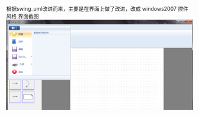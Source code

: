 根据swing_uml改进而来，主要是在界面上做了改进，改成 windows2007 控件风格
界面截图
![image](https://github.com/alvin198761/win2007_uml/blob/master/demo.png)

 
